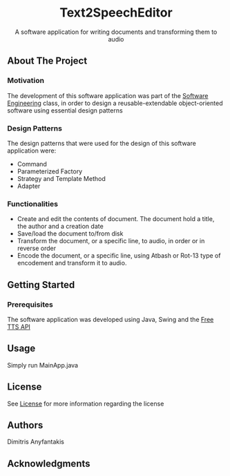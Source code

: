 <div align="center">
<h1 align="center"> Text2SpeechEditor </h1>
  <p align="center">
    A software application for writing documents and transforming them to audio
  </p>
</div>

<!-- ABOUT THE PROJECT -->
## About The Project

### Motivation

The development of this software application was part of the [Software Engineering][software-engineering-url] class, in order
to design a reusable-extendable object-oriented software using essential design patterns

### Design Patterns

The design patterns that were used for the design of this software application were:
* Command
* Parameterized Factory
* Strategy and Template Method
* Adapter

### Functionalities

* Create and edit the contents of document. The document hold a title, the author and a creation date
* Save/load the document to/from disk
* Transform the document, or a specific line, to audio, in order or in reverse order
* Encode the document, or a specific line, using Atbash or Rot-13 type of encodement and transform it to audio.

## Getting Started

### Prerequisites

The software application was developed using Java, Swing and the [Free TTS API][free-tts-api-url]

## Usage

Simply run MainApp.java

## License

See [License][license-url] for more information regarding the license

## Authors

Dimitris Anyfantakis

## Acknowledgments


[software-engineering-url]: https://www.cse.uoi.gr/~zarras/se.htm
[free-tts-api-url]: https://freetts.sourceforge.io/
[license-url]: https://github.com/dimanyfantakis/Text2SpeechEditor/blob/main/LICENSE